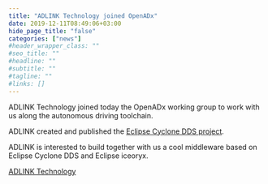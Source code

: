```yaml
---
title: "ADLINK Technology joined OpenADx"
date: 2019-12-11T08:49:06+03:00
hide_page_title: "false"
categories: ["news"]
#header_wrapper_class: ""
#seo_title: ""
#headline: ""
#subtitle: ""
#tagline: ""
#links: []
---
```


ADLINK Technology joined today the OpenADx working group to work with us along the autonomous driving toolchain.


ADLINK created and published the [Eclipse Cyclone DDS project](https://projects.eclipse.org/projects/iot.cyclonedds).


ADLINK is interested to build together with us a cool middleware based on Eclipse Cyclone DDS and Eclipse iceoryx.

[ADLINK Technology](https://www.adlinktech.com/)